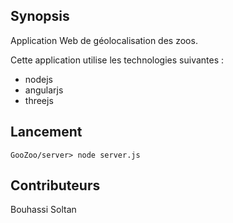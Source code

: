 ## Synopsis

Application Web de géolocalisation des zoos.

Cette application utilise les technologies suivantes :
* nodejs
* angularjs
* threejs

## Lancement

```
GooZoo/server> node server.js
```

## Contributeurs

Bouhassi
Soltan
